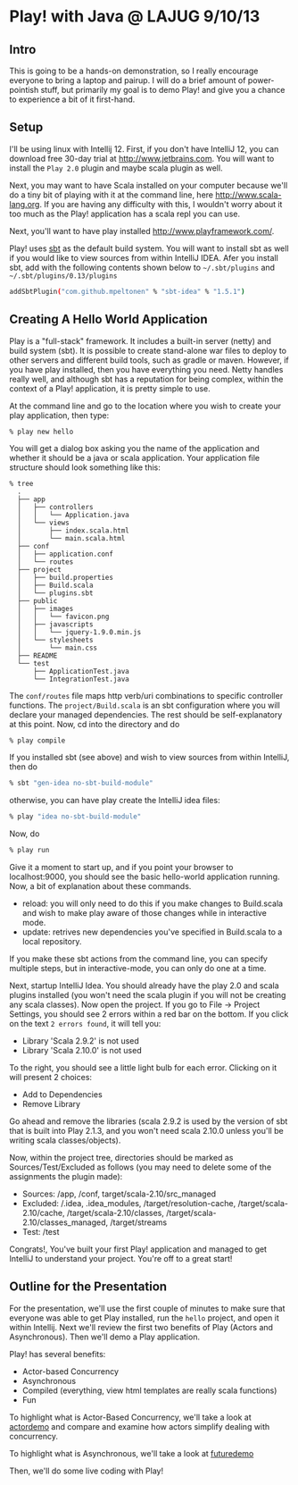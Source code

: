 Play! with Java @ LAJUG 9/10/13
==============================

Intro
-----

This is going to be a hands-on demonstration, so I really encourage everyone to
bring a laptop and pairup. I will do a brief amount of power-pointish stuff,
but primarily my goal is to demo Play! and give you a chance to experience a
bit of it first-hand.

Setup
-----

I'll be using linux with Intellij 12. First, if you don't have IntelliJ 12, you
can download free 30-day trial at http://www.jetbrains.com. You will want to 
install the `Play 2.0` plugin and maybe scala plugin as well.

Next, you may want to have Scala installed on your computer because we'll do a
tiny bit of playing with it at the command line, here http://www.scala-lang.org. 
If you are having any difficulty with this, I wouldn't worry about it too much 
as the Play! application has a scala repl you can use.

Next, you'll want to have play installed http://www.playframework.com/.

Play! uses [sbt](http://www.scala-sbt.org/) as the default build system. You will want
to install sbt as well if you would like to view sources from within IntelliJ IDEA.
Afer you install sbt, add with the following contents shown below to `~/.sbt/plugins`
and `~/.sbt/plugins/0.13/plugins`

```bash
addSbtPlugin("com.github.mpeltonen" % "sbt-idea" % "1.5.1")
```

Creating A Hello World Application
----------------------------------
Play is a "full-stack" framework. It includes a built-in server (netty) and
build system (sbt). It is possible to create stand-alone war files to deploy
to other servers and different build tools, such as gradle or maven. However,
if you have play installed, then you have everything you need. Netty handles
really well, and although sbt has a reputation for being complex, within the
context of a Play! application, it is pretty simple to use.

At the command line and go to the location where you wish to create your
play application, then type:

    % play new hello

You will get a dialog box asking you the name of the application and whether it
should be a java or scala application. Your application file structure should
look something like this:
    
    % tree
      .
      ├── app
      │   ├── controllers
      │   │   └── Application.java
      │   └── views
      │       ├── index.scala.html
      │       └── main.scala.html
      ├── conf
      │   ├── application.conf
      │   └── routes
      ├── project
      │   ├── build.properties
      │   ├── Build.scala
      │   └── plugins.sbt
      ├── public
      │   ├── images
      │   │   └── favicon.png
      │   ├── javascripts
      │   │   └── jquery-1.9.0.min.js
      │   └── stylesheets
      │       └── main.css
      ├── README
      └── test
          ├── ApplicationTest.java
          └── IntegrationTest.java

The `conf/routes` file maps http verb/uri combinations to specific controller
functions. The `project/Build.scala` is an sbt configuration where you will
declare your managed dependencies. The rest should be self-explanatory at this
point. Now, cd into the directory and do

```bash
% play compile
```

If you installed sbt (see above) and wish to view sources from within IntelliJ,
then do

```bash
% sbt "gen-idea no-sbt-build-module"
```

otherwise, you can have play create the IntelliJ idea files:

```bash
% play "idea no-sbt-build-module" 
```

Now, do

```bash
% play run
```

Give it a moment to start up, and if you point your browser to localhost:9000,
you should see the basic hello-world application running. Now, a bit of
explanation about these commands.

* reload: you will only need to do this if you make changes to Build.scala
  and wish to make play aware of those changes while in interactive mode.
* update: retrives new dependencies you've specified in Build.scala to a local
  repository.

If you make these sbt actions from the command line, you can specify multiple
steps, but in interactive-mode, you can only do one at a time.

Next, startup IntelliJ Idea. You should already have the play 2.0 and scala
plugins installed (you won't need the scala plugin if you will not be creating any
scala classes). Now open the project. If you go to File -> Project Settings,
you should see 2 errors within a red bar on the bottom. If you click on the
text `2 errors found`, it will tell you:

* Library 'Scala 2.9.2' is not used
* Library 'Scala 2.10.0' is not used

To the right, you should see a little light bulb for each error. Clicking on it
will present 2 choices:

* Add to Dependencies
* Remove Library

Go ahead and remove the libraries (scala 2.9.2 is used by the version of sbt that is
built into Play 2.1.3, and you won't need scala 2.10.0 unless you'll be writing scala
classes/objects).

Now, within the project tree, directories should be marked as Sources/Test/Excluded
as follows (you may need to delete some of the assignments the plugin made):

* Sources: /app, /conf, target/scala-2.10/src_managed
* Excluded: /.idea, .idea_modules, /target/resolution-cache,
  /target/scala-2.10/cache, /target/scala-2.10/classes,
  /target/scala-2.10/classes_managed, /target/streams
* Test: /test

Congrats!, You've built your first Play! application and managed to get
IntelliJ to understand your project. You're off to a great start!

Outline for the Presentation
----------------------------

For the presentation, we'll use the first couple of minutes to make sure that
everyone was able to get Play installed, run the `hello` project, and open it
within Intellij. Next we'll review the first two benefits of Play (Actors and
Asynchronous). Then we'll demo a Play application.

Play! has several benefits:
  * Actor-based Concurrency
  * Asynchronous
  * Compiled (everything, view html templates are really scala functions)
  * Fun

To highlight what is Actor-Based Concurrency, we'll take a look at
[actordemo](hello2akka/src/main/scala/actordemo) and compare and examine how
actors simplify dealing with concurrency.

To highlight what is Asynchronous, we'll take a look at
[futuredemo](hello2akka/src/main/scala/futuredemo)

Then, we'll do some live coding with Play!
